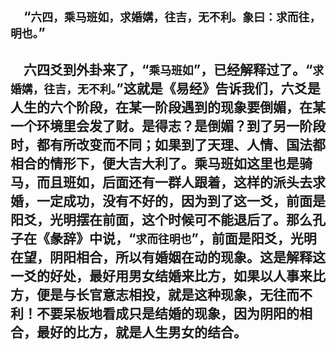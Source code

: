 &emsp;“``六四，乘马班如，求婚媾，往吉，无不利。象曰：求而往，明也。``”
---
&emsp;六四爻到外卦来了，“``乘马班如``”，已经解释过了。“``求婚媾，往吉，无不利。``”这就是《易经》告诉我们，六爻是人生的六个阶段，在某一阶段遇到的现象要倒媚，在某一个环境里会发了财。是得志？是倒媚？到了另一阶段时，都有所改变而不同；如果到了天理、人情、国法都相合的情形下，便大吉大利了。乘马班如这里也是骑马，而且班如，后面还有一群人跟着，这样的派头去求婚，一定成功，没有不好的，因为到了这一爻，前面是阳爻，光明摆在前面，这个时候可不能退后了。那么孔子在《彖辞》中说，“``求而往明也``”，前面是阳爻，光明在望，阴阳相合，所以有婚姻在动的现象。这是解释这一爻的好处，最好用男女结婚来比方，如果以人事来比方，便是与长官意志相投，就是这种现象，无往而不利！不要呆板地看成只是结婚的现象，因为阴阳的相合，最好的比方，就是人生男女的结合。
---
